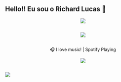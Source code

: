 ## Hello!! Eu sou o Richard Lucas  👋

<div align="center">
   
   ![](https://github-readme-streak-stats.herokuapp.com/?user=richard170&theme=dark&hide_border=false)<br/>
   
</div>

##

<div align="center" target=”_blank”>   
   <a href="https://skillicons.dev" target=”_blank”>
    <img target=”_blank” src="https://skillicons.dev/icons?i=git,github,nodejs,java,react,nextjs,js,ts,css,html,prisma,mysql,postgres" />
   </a>
</div>

##
<div align="center">
   <p>🎧 I love music! | Spotify Playing</p>
   
   ![](https://spotify-recently-played-readme.vercel.app/api?user=31nwhhxkcclzkxrhe3a4ac6dlbpa)
  
</div>

##

[![](https://visitcount.itsvg.in/api?id=richard170&icon=0&color=0)](https://visitcount.itsvg.in)
